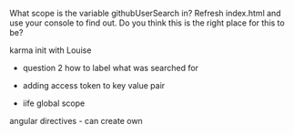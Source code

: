What scope is the variable githubUserSearch in? Refresh index.html and use your console to find out. Do you think this is the right place for this to be?

karma init with Louise

- question 2 how to label what was searched for

- adding access token to key value pair

- iife global scope

angular directives - can create own